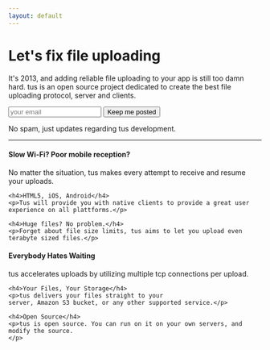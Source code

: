```yaml
---
layout: default
---
```


<div class="jumbotron">
  <h1>Let's fix file uploading</h1>
  <p class="lead">
   It's 2013, and adding reliable file uploading to your app is still too
   damn hard.  tus is an open source project dedicated to create the best
   file uploading protocol, server and clients.
  </p>

  <div class="input-append control-group">
    <form action="http://transloadit.us1.list-manage1.com/subscribe/post?u=98e560c614f2baaf47237f500&amp;id=37aafbe5c1" method="post">
      <input name="EMAIL" class="input-xlarge" type="email" placeholder="your email"/>
      <input name="SOURCE" type="hidden" value="tus.io"/>
      <button class="btn btn-success">Keep me posted</button>
    </form>
  </div>

  <p>
  No spam, just updates regarding tus development.
  </p>
</div>

<hr>

<div class="row-fluid marketing">
  <div class="span6">
    <h4>Slow Wi-Fi? Poor mobile reception?</h4>
    <p>No matter the situation, tus makes
    every attempt to receive and resume your uploads.</p>

    <h4>HTML5, iOS, Android</h4>
    <p>Tus will provide you with native clients to provide a great user
    experience on all plattforms.</p>

    <h4>Huge files? No problem.</h4>
    <p>Forget about file size limits, tus aims to let you upload even
    terabyte sized files.</p>
  </div>

  <div class="span6">
    <h4>Everybody Hates Waiting</h4>
    <p>tus accelerates uploads by utilizing multiple tcp connections per upload.</p>


    <h4>Your Files, Your Storage</h4>
    <p>tus delivers your files straight to your
    server, Amazon S3 bucket, or any other supported service.</p>

    <h4>Open Source</h4>
    <p>tus is open source. You can run on it on your own servers, and
    modify the source.
    </p>
  </div>
</div>
